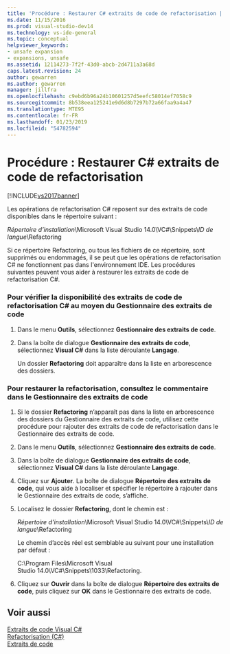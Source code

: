 ```yaml
---
title: 'Procédure : Restaurer C# extraits de code de refactorisation | Microsoft Docs'
ms.date: 11/15/2016
ms.prod: visual-studio-dev14
ms.technology: vs-ide-general
ms.topic: conceptual
helpviewer_keywords:
- unsafe expansion
- expansions, unsafe
ms.assetid: 12114273-7f2f-43d0-abcb-2d4711a3a68d
caps.latest.revision: 24
author: gewarren
ms.author: gewarren
manager: jillfra
ms.openlocfilehash: c9ebd6b96a24b10601257d5eefc58014ef7058c9
ms.sourcegitcommit: 8b538eea125241e9d6d8b7297b72a66faa9a4a47
ms.translationtype: MTE95
ms.contentlocale: fr-FR
ms.lasthandoff: 01/23/2019
ms.locfileid: "54782594"
---
```

# <a name="how-to-restore-c-refactoring-snippets"></a>Procédure : Restaurer C# extraits de code de refactorisation
[!INCLUDE[vs2017banner](../includes/vs2017banner.md)]

Les opérations de refactorisation C# reposent sur des extraits de code disponibles dans le répertoire suivant :  
  
 *Répertoire d’installation*\Microsoft Visual Studio 14.0\VC#\Snippets\\*ID de langue*\Refactoring  
  
 Si ce répertoire Refactoring, ou tous les fichiers de ce répertoire, sont supprimés ou endommagés, il se peut que les opérations de refactorisation C# ne fonctionnent pas dans l'environnement IDE. Les procédures suivantes peuvent vous aider à restaurer les extraits de code de refactorisation C#.  
  
### <a name="to-verify-c-refactoring-snippets-are-available-through-the-code-snippet-manager"></a>Pour vérifier la disponibilité des extraits de code de refactorisation C# au moyen du Gestionnaire des extraits de code  
  
1.  Dans le menu **Outils**, sélectionnez **Gestionnaire des extraits de code**.  
  
2.  Dans la boîte de dialogue **Gestionnaire des extraits de code**, sélectionnez **Visual C#** dans la liste déroulante **Langage**.  
  
     Un dossier **Refactoring** doit apparaître dans la liste en arborescence des dossiers.  
  
### <a name="to-restore-refactoring-see-comment-in-code-snippet-manager"></a>Pour restaurer la refactorisation, consultez le commentaire dans le Gestionnaire des extraits de code  
  
1.  Si le dossier **Refactoring** n’apparaît pas dans la liste en arborescence des dossiers du Gestionnaire des extraits de code, utilisez cette procédure pour rajouter des extraits de code de refactorisation dans le Gestionnaire des extraits de code.  
  
2.  Dans le menu **Outils**, sélectionnez **Gestionnaire des extraits de code**.  
  
3.  Dans la boîte de dialogue **Gestionnaire des extraits de code**, sélectionnez **Visual C#** dans la liste déroulante **Langage**.  
  
4.  Cliquez sur **Ajouter**. La boîte de dialogue **Répertoire des extraits de code**, qui vous aide à localiser et spécifier le répertoire à rajouter dans le Gestionnaire des extraits de code, s’affiche.  
  
5.  Localisez le dossier **Refactoring**, dont le chemin est :  
  
     *Répertoire d’installation*\Microsoft Visual Studio 14.0\VC#\Snippets\\*ID de langue*\Refactoring  
  
     Le chemin d’accès réel est semblable au suivant pour une installation par défaut :  
  
     C:\Program Files\Microsoft Visual Studio 14.0\VC#\Snippets\1033\Refactoring.  
  
6.  Cliquez sur **Ouvrir** dans la boîte de dialogue **Répertoire des extraits de code**, puis cliquez sur **OK** dans le Gestionnaire des extraits de code.  
  
## <a name="see-also"></a>Voir aussi  
 [Extraits de code Visual C#](../ide/visual-csharp-code-snippets.md)   
 [Refactorisation (C#)](../csharp-ide/refactoring-csharp.md)   
 [Extraits de code](../ide/code-snippets.md)
